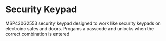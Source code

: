 # Security Keypad
MSP430G2553 security keypad designed to work like security keypads on electroinc safes and doors. Progams a passcode and unlocks when the correct combination is entered
